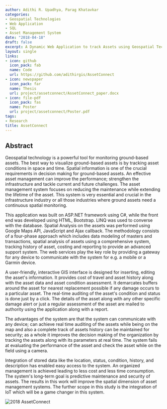 ```yaml
---
author: Adithi R. Upadhya, Parag Khatavkar
categories:
- Geospatial Technologies
- Web Application
- SQL
- Asset Management System
date: "2018-04-18"
draft: false
excerpt: A Dynamic Web Application to track Assets using Geospatial Technologies - AssetConnect. (AWATAG) 
layout: single
links:
- icon: github
  icon_pack: fab
  name: Code
  url: https://github.com/adithirgis/AssetConnect
- icon: newspaper
  icon_pack: far
  name: Thesis 
  url: project/assetconnect/AssetConnect_paper.docx
- icon: file-pdf
  icon_pack: fas
  name: Poster 
  url: project/assetconnect/Poster.pdf
tags:
- Research
title: AssetConnect 
---
```


## Abstract

Geospatial technology is a powerful tool for monitoring ground-based assets. The best way to visualize ground-based assets is by tracking asset conditions in space and time. Spatial information is one of the crucial requirements in decision making for ground-based assets. An effective asset management can improve the performance; strengthen the infrastructure and tackle current and future challenges. The asset management system focuses on reducing the maintenance while extending the lifetime of the asset. This system is very essential and crucial in the infrastructure industry or all those industries where ground assets need a continuous spatial monitoring.

This application was built on ASP.NET framework using C#, while the front end was developed using HTML, Bootstrap. LINQ was used to converse with the database. Spatial Analysis on the assets was performed using Google Maps API, JavaScript and Ajax callback. The methodology consists of a four-phase approach which includes data modeling of masters and transactions, spatial analysis of assets using a comprehensive system, tracking history of asset, costing and reporting to provide an advanced support system. The web services play the key role by providing a gateway for any device to communicate with the system for e.g. a mobile or a Garmin device.

A user-friendly, interactive GIS interface is designed for inserting, editing the asset's information. It provides cost of travel and asset history along with the asset data and asset condition assessment. It demarcates buffers around the asset for nearest replacement possible if any damage occurs to a particular asset. The real-time auditing of the asset's condition and status is done just by a click. The details of the asset along with any other specific damage alert or just a regular assessment of the asset are mailed to authority using the application along with a report.

The advantages of the system are that the system can communicate with any device; can achieve real time auditing of the assets while being on the map and also a complete track of assets history can be maintained for security; as a whole it improves the decision making of the organization by tracking the assets along with its parameters at real time. The system fails at evaluating the performance of the asset and check the asset while on the field using a camera.

Integration of stored data like the location, status, condition, history, and description has enabled easy access to the system. An organized management is achieved leading to less cost and less time consumption. The system's long-term goal is predictive maintenance and security of assets. The results in this work will improve the spatial dimension of asset management systems. The further scope in this study is the integration of IoT which will be a game changer in this system.


![[2018 AssetConnect](Poster.pdf)](Poster.png)